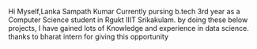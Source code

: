 Hi
Myself,Lanka Sampath Kumar Currently pursing b.tech 3rd year as a Computer Science student in Rgukt IIIT Srikakulam.
by doing these below projects, I have gained lots of Knowledge and experience in data science.
thanks to bharat intern for giving this opportunity
